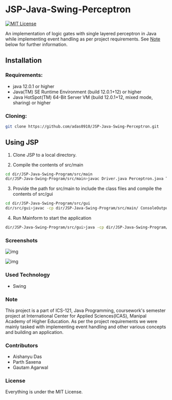 # JSP-Java-Swing-Perceptron
[![MIT License](https://img.shields.io/badge/license-MIT-blue.svg?style=flat)](http://choosealicense.com/licenses/mit/)

An implementation of logic gates with single layered perceptron in Java while implementing event handling as per project requirements. See [Note](#Note) below for further information.

## Installation

### Requirements:
* java 12.0.1 or higher
* Java(TM) SE Runtime Environment (build 12.0.1+12) or higher
* Java HotSpot(TM) 64-Bit Server VM (build 12.0.1+12, mixed mode, sharing) or higher

### Cloning:
```sh
git clone https://github.com/adas0910/JSP-Java-Swing-Perceptron.git
```

## Using JSP

1. Clone JSP to a local directory.

2. Compile the contents of src/main 
```sh
cd dir/JSP-Java-Swing-Program/src/main
dir/JSP-Java-Swing-Program/src/main>javac Driver.java Perceptron.java Truthtable.java
```

3. Provide the path for src/main to include the class files and compile the contents of src/gui 
```sh
cd dir/JSP-Java-Swing-Program/src/gui
dir/src/gui>javac -cp dir/JSP-Java-Swing-Program/src/main/ ConsoleOutput.java Mainform.java
```

4. Run Mainform to start the application
```sh
dir/JSP-Java-Swing-Program/src/gui>java -cp dir/JSP-Java-Swing-Program/src/main/; Mainform
```

### Screenshots

![img](img/Untitled-1.png)


![img](img/Untitled-2.png)


### Used Technology
* Swing
### Note
This project is a part of ICS-121, Java Programming, coursework's semester project at International Center for Applied Sciences(ICAS), Manipal Academy of Higher Education. As per the project requirements we were mainly tasked with implementing event handling and other various concepts and building an application. 

### Contributors
* Aishanyu Das
* Parth Saxena
* Gautam Agarwal

### License
Everything is under the MIT License.

